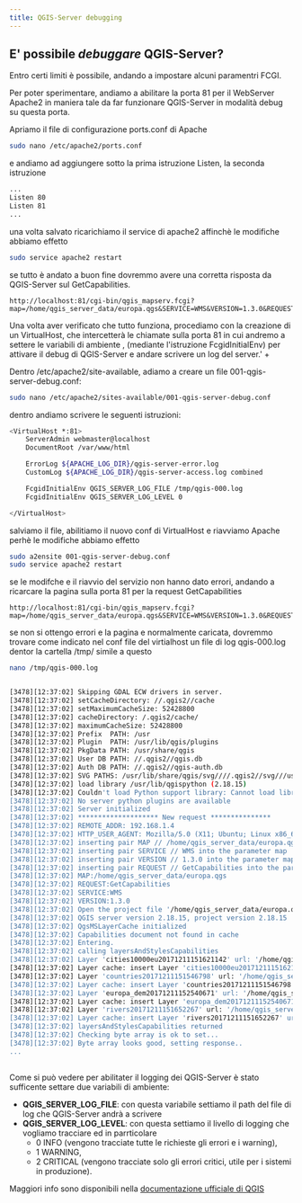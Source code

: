 ```yaml
---
title: QGIS-Server debugging
---
```


## E' possibile *debuggare* QGIS-Server?

Entro certi limiti è possibile, andando a impostare alcuni paramentri FCGI.

Per poter sperimentare, andiamo a abilitare la porta 81 per il WebServer Apache2 in maniera tale da far funzionare QGIS-Server in modalità debug su questa porta.

Apriamo il file di configurazione ports.conf di Apache

```bash
sudo nano /etc/apache2/ports.conf
```

e andiamo ad aggiungere sotto la prima istruzione Listen, la seconda istruzione

```bash
...
Listen 80
Listen 81
...
```

una volta salvato ricarichiamo  il service di apache2 affinchè le modifiche abbiamo effetto

```bash
sudo service apache2 restart
```

se tutto è andato a buon fine dovremmo avere una corretta risposta da QGIS-Server sul GetCapabilities.

```
http://localhost:81/cgi-bin/qgis_mapserv.fcgi?map=/home/qgis_server_data/europa.qgs&SERVICE=WMS&VERSION=1.3.0&REQUEST=GetCapabilities
```

Una volta aver verificato che tutto funziona, procediamo con la creazione di un VirtualHost, che intercetterà le chiamate sulla porta 81
in cui andremo a settere le variabili di ambiente
    , (mediante l'istruzione FcgidInitialEnv) per attivare il debug di QGIS-Server e andare scrivere un log del server.' +

Dentro /etc/apache2/site-available, adiamo a creare un file 001-qgis-server-debug.conf:

```bash
sudo nano /etc/apache2/sites-available/001-qgis-server-debug.conf
```

dentro andiamo scrivere le seguenti istruzioni:

```bash
<VirtualHost *:81>
    ServerAdmin webmaster@localhost
    DocumentRoot /var/www/html

    ErrorLog ${APACHE_LOG_DIR}/qgis-server-error.log
    CustomLog ${APACHE_LOG_DIR}/qgis-server-access.log combined

    FcgidInitialEnv QGIS_SERVER_LOG_FILE /tmp/qgis-000.log
    FcgidInitialEnv QGIS_SERVER_LOG_LEVEL 0

</VirtualHost>
```

salviamo il file, abilitiamo il nuovo conf di VirtualHost e riavviamo Apache perhè le modifiche abbiamo effetto

```bash
sudo a2ensite 001-qgis-server-debug.conf
sudo service apache2 restart
```

se le modifche e il riavvio del servizio non hanno dato errori, andando a ricarcare la pagina sulla porta 81 per la request GetCapabilities

```
http://localhost:81/cgi-bin/qgis_mapserv.fcgi?map=/home/qgis_server_data/europa.qgs&SERVICE=WMS&VERSION=1.3.0&REQUEST=GetCapabilities
```

se non si ottengo errori e la pagina e normalmente caricata, dovremmo trovare come indicato nel conf file del virtialhost un file di log qgis-000.log dentor la cartella /tmp/
simile a questo


```bash
nano /tmp/qgis-000.log


[3478][12:37:02] Skipping GDAL ECW drivers in server.
[3478][12:37:02] setCacheDirectory: //.qgis2//cache
[3478][12:37:02] setMaximumCacheSize: 52428800
[3478][12:37:02] cacheDirectory: /.qgis2/cache/
[3478][12:37:02] maximumCacheSize: 52428800
[3478][12:37:02] Prefix  PATH: /usr
[3478][12:37:02] Plugin  PATH: /usr/lib/qgis/plugins
[3478][12:37:02] PkgData PATH: /usr/share/qgis
[3478][12:37:02] User DB PATH: //.qgis2//qgis.db
[3478][12:37:02] Auth DB PATH: //.qgis2//qgis-auth.db
[3478][12:37:02] SVG PATHS: /usr/lib/share/qgis/svg////.qgis2//svg///usr/share/qgis/svg/
[3478][12:37:02] load library /usr/lib/qgispython (2.18.15)
[3478][12:37:02] Couldn't load Python support library: Cannot load library /usr/lib/qgispython: (/usr/lib/libqgispython.so: cannot open shared object file: No such file or directory)
[3478][12:37:02] No server python plugins are available
[3478][12:37:02] Server initialized
[3478][12:37:02] ******************** New request ***************
[3478][12:37:02] REMOTE_ADDR: 192.168.1.4
[3478][12:37:02] HTTP_USER_AGENT: Mozilla/5.0 (X11; Ubuntu; Linux x86_64; rv:57.0) Gecko/20100101 Firefox/57.0
[3478][12:37:02] inserting pair MAP // /home/qgis_server_data/europa.qgs into the parameter map
[3478][12:37:02] inserting pair SERVICE // WMS into the parameter map
[3478][12:37:02] inserting pair VERSION // 1.3.0 into the parameter map
[3478][12:37:02] inserting pair REQUEST // GetCapabilities into the parameter map
[3478][12:37:02] MAP:/home/qgis_server_data/europa.qgs
[3478][12:37:02] REQUEST:GetCapabilities
[3478][12:37:02] SERVICE:WMS
[3478][12:37:02] VERSION:1.3.0
[3478][12:37:02] Open the project file '/home/qgis_server_data/europa.qgs'.
[3478][12:37:02] QGIS server version 2.18.15, project version 2.18.15
[3478][12:37:02] QgsMSLayerCache initialized
[3478][12:37:02] Capabilities document not found in cache
[3478][12:37:02] Entering.
[3478][12:37:02] calling layersAndStylesCapabilities
[3478][12:37:02] Layer 'cities10000eu20171211151621142' url: '/home/qgis_server_data/dati_geografici/cities10000eu.shp' configFile: /home/qgis_server_data/europa.qgs not found in layer cache'
[3478][12:37:02] Layer cache: insert Layer 'cities10000eu20171211151621142' url: '/home/qgis_server_data/dati_geografici/cities10000eu.shp' configFile: /home/qgis_server_data/europa.qgs
[3478][12:37:02] Layer 'countries20171211151546798' url: '/home/qgis_server_data/dati_geografici/countries.shp' configFile: /home/qgis_server_data/europa.qgs not found in layer cache'
[3478][12:37:02] Layer cache: insert Layer 'countries20171211151546798' url: '/home/qgis_server_data/dati_geografici/countries.shp' configFile: /home/qgis_server_data/europa.qgs
[3478][12:37:02] Layer 'europa_dem20171211152540671' url: '/home/qgis_server_data/dati_geografici/europa_dem.jpg' configFile: /home/qgis_server_data/europa.qgs not found in layer cache'
[3478][12:37:02] Layer cache: insert Layer 'europa_dem20171211152540671' url: '/home/qgis_server_data/dati_geografici/europa_dem.jpg' configFile: /home/qgis_server_data/europa.qgs
[3478][12:37:02] Layer 'rivers20171211151652267' url: '/home/qgis_server_data/dati_geografici/rivers.shp' configFile: /home/qgis_server_data/europa.qgs not found in layer cache'
[3478][12:37:02] Layer cache: insert Layer 'rivers20171211151652267' url: '/home/qgis_server_data/dati_geografici/rivers.shp' configFile: /home/qgis_server_data/europa.qgs
[3478][12:37:02] layersAndStylesCapabilities returned
[3478][12:37:02] Checking byte array is ok to set...
[3478][12:37:02] Byte array looks good, setting response..
...
    
```

Come si può vedere per abilitater il logging dei QGIS-Server è stato sufficente settare due variabili di ambiente:

- **QGIS_SERVER_LOG_FILE**: con questa variabile settiamo il path del file di log che QGIS-Server andrà a scrivere
- **QGIS_SERVER_LOG_LEVEL**: con questa settiamo il livello di logging che vogliamo tracciare ed in parrticolare
  - 0 INFO (vengono tracciate tutte le richieste gli errori e i warning),
  - 1 WARNING,
  - 2 CRITICAL (vengono tracciate solo gli errori critici, utile per i sistemi in produzione).


Maggiori info sono disponibili nella [documentazione ufficiale di QGIS](https://docs.qgis.org/2.18/en/docs/user_manual/working_with_ogc/ogc_server_support.html#qgis-server-logging)
